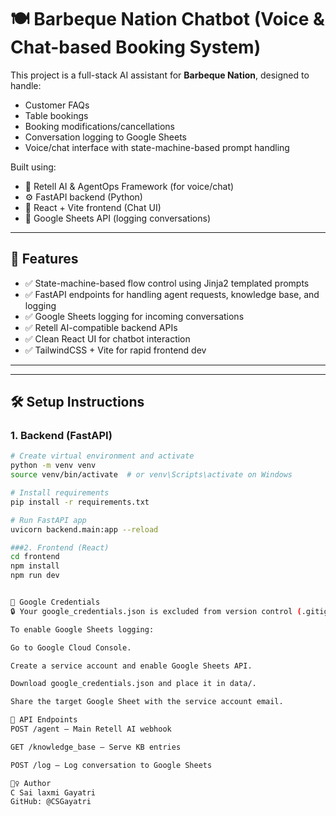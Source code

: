# 🍽️ Barbeque Nation Chatbot (Voice & Chat-based Booking System)

This project is a full-stack AI assistant for **Barbeque Nation**, designed to handle:

- Customer FAQs
- Table bookings
- Booking modifications/cancellations
- Conversation logging to Google Sheets
- Voice/chat interface with state-machine-based prompt handling

Built using:
- 🧠 Retell AI & AgentOps Framework (for voice/chat)
- ⚙️ FastAPI backend (Python)
- 💬 React + Vite frontend (Chat UI)
- 📄 Google Sheets API (logging conversations)

---

## 🚀 Features

- ✅ State-machine-based flow control using Jinja2 templated prompts
- ✅ FastAPI endpoints for handling agent requests, knowledge base, and logging
- ✅ Google Sheets logging for incoming conversations
- ✅ Retell AI-compatible backend APIs
- ✅ Clean React UI for chatbot interaction
- ✅ TailwindCSS + Vite for rapid frontend dev

---


---

## 🛠️ Setup Instructions

### 1. Backend (FastAPI)

```bash
# Create virtual environment and activate
python -m venv venv
source venv/bin/activate  # or venv\Scripts\activate on Windows

# Install requirements
pip install -r requirements.txt

# Run FastAPI app
uvicorn backend.main:app --reload

###2. Frontend (React)
cd frontend
npm install
npm run dev


🔐 Google Credentials
🔒 Your google_credentials.json is excluded from version control (.gitignore)

To enable Google Sheets logging:

Go to Google Cloud Console.

Create a service account and enable Google Sheets API.

Download google_credentials.json and place it in data/.

Share the target Google Sheet with the service account email.

📡 API Endpoints
POST /agent — Main Retell AI webhook

GET /knowledge_base — Serve KB entries

POST /log — Log conversation to Google Sheets

🙋‍♀️ Author
C Sai laxmi Gayatri
GitHub: @CSGayatri


